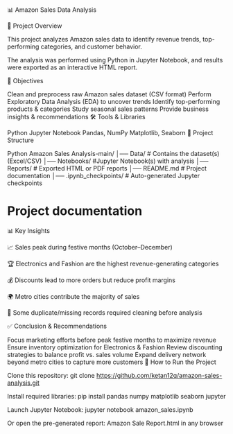 📊 Amazon Sales Data Analysis

📌 Project Overview

This project analyzes Amazon sales data to identify revenue trends, top-performing categories, and customer behavior.

The analysis was performed using Python in Jupyter Notebook, and results were exported as an interactive HTML report.

🎯 Objectives

Clean and preprocess raw Amazon sales dataset (CSV format)
Perform Exploratory Data Analysis (EDA) to uncover trends
Identify top-performing products & categories
Study seasonal sales patterns
Provide business insights & recommendations
🛠️ Tools & Libraries

Python
Jupyter Notebook
Pandas, NumPy
Matplotlib, Seaborn
📂 Project Structure

 Python Amazon Sales Analysis-main/ │── Data/ # Contains the dataset(s) (Excel/CSV) │── Notebooks/ #Jupyter Notebook(s) with analysis │── Reports/ # Exported HTML or PDF reports │── README.md # Project documentation │── .ipynb_checkpoints/ # Auto-generated Jupyter checkpoints

# Project documentation

📊 Key Insights

📈 Sales peak during festive months (October–December)

🏆 Electronics and Fashion are the highest revenue-generating categories

💰 Discounts lead to more orders but reduce profit margins

🌍 Metro cities contribute the majority of sales

🔄 Some duplicate/missing records required cleaning before analysis

✅ Conclusion & Recommendations

Focus marketing efforts before peak festive months to maximize revenue
Ensure inventory optimization for Electronics & Fashion
Review discounting strategies to balance profit vs. sales volume
Expand delivery network beyond metro cities to capture more customers
🚀 How to Run the Project

Clone this repository: git clone https://github.com/ketan12q/amazon-sales-analysis.git

Install required libraries: pip install pandas numpy matplotlib seaborn jupyter

Launch Jupyter Notebook: jupyter notebook amazon_sales.ipynb

Or open the pre-generated report: Amazon Sale Report.html in any browser
